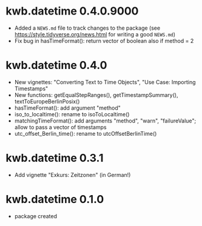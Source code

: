 # kwb.datetime 0.4.0.9000

* Added a `NEWS.md` file to track changes to the package (see 
https://style.tidyverse.org/news.html for writing a good `NEWS.md`)
* Fix bug in hasTimeFormat(): return vector of boolean also if method = 2

# kwb.datetime 0.4.0

* New vignettes: "Converting Text to Time Objects", 
  "Use Case: Importing Timestamps"
* New functions: getEqualStepRanges(), getTimestampSummary(), 
  textToEuropeBerlinPosix()
* hasTimeFormat(): add argument "method"
* iso_to_localtime(): rename to isoToLocaltime()
* matchingTimeFormat(): add arguments "method", "warn", "failureValue"; 
  allow to pass a vector of timestamps
* utc_offset_Berlin_time(): rename to utcOffsetBerlinTime()

# kwb.datetime 0.3.1

* Add vignette "Exkurs: Zeitzonen" (in German!)

# kwb.datetime 0.1.0

* package created